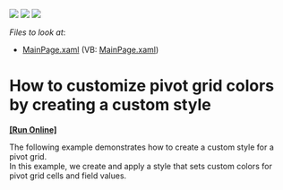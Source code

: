 <!-- default badges list -->
![](https://img.shields.io/endpoint?url=https://codecentral.devexpress.com/api/v1/VersionRange/128578063/11.2.5%2B)
[![](https://img.shields.io/badge/Open_in_DevExpress_Support_Center-FF7200?style=flat-square&logo=DevExpress&logoColor=white)](https://supportcenter.devexpress.com/ticket/details/E3853)
[![](https://img.shields.io/badge/📖_How_to_use_DevExpress_Examples-e9f6fc?style=flat-square)](https://docs.devexpress.com/GeneralInformation/403183)
<!-- default badges end -->
<!-- default file list -->
*Files to look at*:

* [MainPage.xaml](./CS/DXPivotGrid_CustomizeBrushes/MainPage.xaml) (VB: [MainPage.xaml](./VB/DXPivotGrid_CustomizeBrushes/MainPage.xaml))
<!-- default file list end -->
# How to customize pivot grid colors by creating a custom style
<!-- run online -->
**[[Run Online]](https://codecentral.devexpress.com/e3853)**
<!-- run online end -->


<p>The following example demonstrates how to create a custom style for a pivot grid.<br />
In this example, we create and apply a style that sets custom colors for pivot grid cells and field values.</p><br />


<br/>



